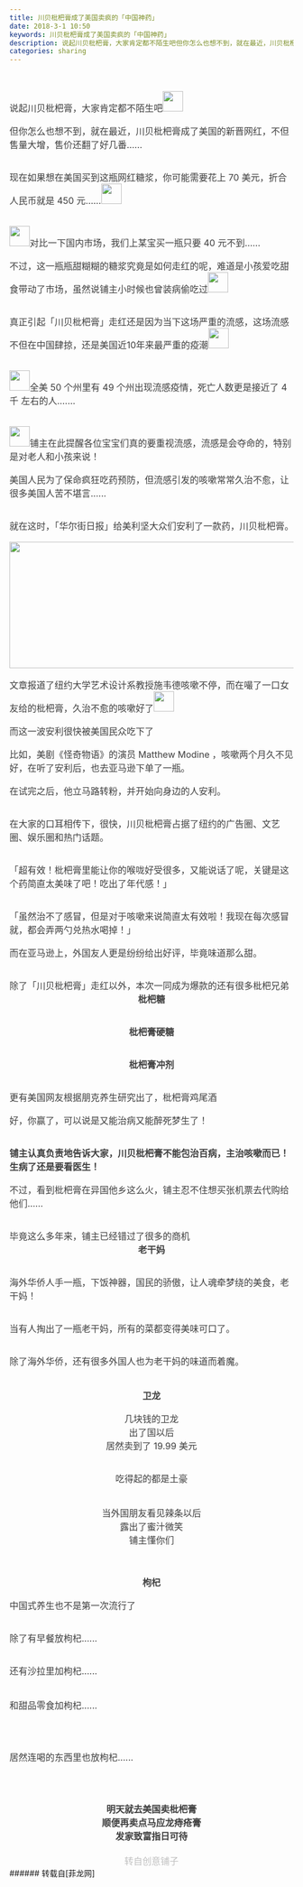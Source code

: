 ```yaml
---
title: 川贝枇杷膏成了美国卖疯的「中国神药」
date: 2018-3-1 10:50
keywords: 川贝枇杷膏成了美国卖疯的「中国神药」
description: 说起川贝枇杷膏，大家肯定都不陌生吧但你怎么也想不到，就在最近，川贝枇杷膏成了美国的新晋网红，不但售量大增，售价还翻了好几番……现在如果想在美国买到这瓶网红糖浆，你可能需要花上 70 美元，折合人民币就是 450 元……对比一下国内市场，我们上某宝买一瓶只要 40 元不到……不过，这一瓶瓶甜糊糊的糖浆究竟是如何走红的呢，难道是小孩爱吃甜食带动了市场，虽然说铺主小时候也曾装病偷吃过真正引起「川贝枇杷膏」走红还是因为当下这场严重的流感，这场流感不但在中国肆掠，还是美国近10年来最严重的疫潮全美 50 个州里有 49 个州出现流感疫情，死亡人数更是接近了 4 千 左右的人.……铺主在此提醒各位宝宝们真的要重视流感，流感是会夺命的，特别是对老人和小孩来说！美国人民为了保命疯狂吃药预防，但流感引发的咳嗽常常久治不愈，让很多美国人苦不堪言......就在这时，「华尔街日报」给美利坚大众们安利了一款药，川贝枇杷膏。文章报道了纽约大学艺术设计系教授施韦德咳嗽不停，而在嘬了一口女友给的枇杷膏，久治不愈的咳嗽好了而这一波安利很快被美国民众吃下了比如，美剧《怪奇物语》的演员 Matthew Modine ，咳嗽两个月久不见好，在听了安利后，也去亚马逊下单了一瓶。在试完之后，他立马路转粉，并开始向身边的人安利。在大家的口耳相传下，很快，川贝枇杷膏占据了纽约的广告圈、文艺圈、娱乐圈和热门话题。「超有效！枇杷膏里能让你的喉咙好受很多，又能说话了呢，关键是这个药简直太美味了吧！吃出了年代感！」「虽然治不了感冒，但是对于咳嗽来说简直太有效啦！我现在每次感冒就，都会弄两勺兑热水喝掉！」而在亚马逊上，外国友人更是纷纷给出好评，毕竟味道那么甜。除了「川贝枇杷膏」走红以外，本次一同成为爆款的还有很多枇杷兄弟枇杷糖枇杷膏硬糖枇杷膏冲剂更有美国网友根据朋克养生研究出了，枇杷膏鸡尾酒好，你赢了，可以说是又能治病又能醉死梦生了！铺主认真负责地告诉大家，川贝枇杷膏不能包治百病，主治咳嗽而已！生病了还是要看医生！不过，看到枇杷膏在异国他乡这么火，铺主忍不住想买张机票去代购给他们……毕竟这么多年来，铺主已经错过了很多的商机老干妈海外华侨人手一瓶，下饭神器，国民的骄傲，让人魂牵梦绕的美食，老干妈！当有人掏出了一瓶老干妈，所有的菜都变得美味可口了。除了海外华侨，还有很多外国人也为老干妈的味道而着魔。卫龙几块钱的卫龙出了国以后居然卖到了 19.99 美元吃得起的都是土豪当外国朋友看见辣条以后露出了蜜汁微笑铺主懂你们枸杞中国式养生也不是第一次流行了除了有早餐放枸杞......还有沙拉里加枸杞......和甜品零食加枸杞......居然连喝的东西里也放枸杞......明天就去美国卖枇杷膏顺便再卖点马应龙痔疮膏发家致富指日可待转自创意铺子
categories: sharing
---
```

<td class="t_f" id="postmessage_1162777">

<br/>
<br/>
<div align="left"><font style="color:rgb(62, 62, 62)"><font face="&amp;quot;"><font style="font-size:16px">说起川贝枇杷膏，大家肯定都不陌生吧<img alt="" border="0" class="zoom" data-cf-modified-dbd2f8dd2878230efd434355-="" file="https://mmbiz.qpic.cn/mmbiz_png/US10Gcd0tQEBNhn1uHVbVL9604SySChCXMzlF6icoRL5wxvqTMxpXIo5DKiar11HjiaSfwB8Id0kPYyJlTfcsH3gQ/640" height="36" id="aimg_B1yFy" onclick="" onmouseover="" src="https://mmbiz.qpic.cn/mmbiz_png/US10Gcd0tQEBNhn1uHVbVL9604SySChCXMzlF6icoRL5wxvqTMxpXIo5DKiar11HjiaSfwB8Id0kPYyJlTfcsH3gQ/640"/></font></font></font></div><br/>
<div align="left"><font style="color:rgb(62, 62, 62)"><font face="&amp;quot;"><font style="font-size:16px">但你怎么也想不到，就在最近，川贝枇杷膏成了美国的新晋网红，不但售量大增，售价还翻了好几番……</font></font></font></div><br/>
<div align="left"><font style="color:rgb(62, 62, 62)"><font face="&amp;quot;"><font style="font-size:16px"><img alt="" border="0" class="zoom" data-cf-modified-dbd2f8dd2878230efd434355-="" file="https://mmbiz.qpic.cn/mmbiz_png/4et60nMpAf1PbZsPYXA0rhHFnvuXJEibCzqxNEPibRY4oXd6ayeUibX07hfe7TGpiaAHTK1CQ06yOVgFYB8fRLLWAw/640" id="aimg_OvNn2" lazyloadthumb="1" onclick="" onmouseover="" src="https://mmbiz.qpic.cn/mmbiz_png/4et60nMpAf1PbZsPYXA0rhHFnvuXJEibCzqxNEPibRY4oXd6ayeUibX07hfe7TGpiaAHTK1CQ06yOVgFYB8fRLLWAw/640"/></font></font></font></div><br/>
<div align="left"><font style="color:rgb(62, 62, 62)"><font face="&amp;quot;"><font style="font-size:16px">现在如果想在美国买到这瓶网红糖浆，你可能需要花上 70 美元，折合人民币就是 450 元……<img alt="" border="0" class="zoom" data-cf-modified-dbd2f8dd2878230efd434355-="" file="https://mmbiz.qpic.cn/mmbiz_png/US10Gcd0tQEBNhn1uHVbVL9604SySChCW2WibcQYLPDjeAvcnxPntGl2fUFcrQUgEZI2jSNwTDcfKEtVL6h9dtQ/640" height="36" id="aimg_TDl9l" onclick="" onmouseover="" src="https://mmbiz.qpic.cn/mmbiz_png/US10Gcd0tQEBNhn1uHVbVL9604SySChCW2WibcQYLPDjeAvcnxPntGl2fUFcrQUgEZI2jSNwTDcfKEtVL6h9dtQ/640"/></font></font></font></div><br/>
<div align="left"><font style="color:rgb(62, 62, 62)"><font face="&amp;quot;"><font style="font-size:16px"><img alt="" border="0" class="zoom" data-cf-modified-dbd2f8dd2878230efd434355-="" file="https://mmbiz.qpic.cn/mmbiz_png/4et60nMpAf1PbZsPYXA0rhHFnvuXJEibCvMFMSqU02hGCdPf1CEQm1kiaYbqPwGV1NxKBrhxg0Q0ZLgWKKXTWibWA/640" id="aimg_vJzuI" lazyloadthumb="1" onclick="" onmouseover="" src="https://mmbiz.qpic.cn/mmbiz_png/4et60nMpAf1PbZsPYXA0rhHFnvuXJEibCvMFMSqU02hGCdPf1CEQm1kiaYbqPwGV1NxKBrhxg0Q0ZLgWKKXTWibWA/640"/></font></font></font></div><br/>
<div align="left"><font style="color:rgb(62, 62, 62)"><font face="&amp;quot;"><font style="font-size:16px"><img alt="" border="0" class="zoom" data-cf-modified-dbd2f8dd2878230efd434355-="" file="https://mmbiz.qpic.cn/mmbiz_png/US10Gcd0tQEBNhn1uHVbVL9604SySChCXtjial6hg1FNa7g2dXo78Xicsuia1y8dF8T7ka49st4QHu9OAjvV8oZBg/640" height="36" id="aimg_p4f5T" onclick="" onmouseover="" src="https://mmbiz.qpic.cn/mmbiz_png/US10Gcd0tQEBNhn1uHVbVL9604SySChCXtjial6hg1FNa7g2dXo78Xicsuia1y8dF8T7ka49st4QHu9OAjvV8oZBg/640"/>对比一下国内市场，我们上某宝买一瓶只要 40 元不到……</font></font></font></div><br/>
<div align="left"><font style="color:rgb(62, 62, 62)"><font face="&amp;quot;"><font style="font-size:16px">不过，这一瓶瓶甜糊糊的糖浆究竟是如何走红的呢，难道是小孩爱吃甜食带动了市场，虽然说铺主小时候也曾装病偷吃过<img alt="" border="0" class="zoom" data-cf-modified-dbd2f8dd2878230efd434355-="" file="https://mmbiz.qpic.cn/mmbiz_png/US10Gcd0tQEBNhn1uHVbVL9604SySChC4YPiaaYCFsHmiafYCXny0ibR4wdq1qD00Jv7BWA4IpW2PITkqdN8cv9Dw/640" height="36" id="aimg_KW52t" onclick="" onmouseover="" src="https://mmbiz.qpic.cn/mmbiz_png/US10Gcd0tQEBNhn1uHVbVL9604SySChC4YPiaaYCFsHmiafYCXny0ibR4wdq1qD00Jv7BWA4IpW2PITkqdN8cv9Dw/640"/></font></font></font></div><br/>
<div align="left"><font style="color:rgb(62, 62, 62)"><font face="&amp;quot;"><font style="font-size:16px"><img alt="" border="0" class="zoom" data-cf-modified-dbd2f8dd2878230efd434355-="" file="https://mmbiz.qpic.cn/mmbiz_png/4et60nMpAf1PbZsPYXA0rhHFnvuXJEibCs1msCAObBfDGVFKv1aNicpWHgqK0Fz2qka9S4DMawSxRs6OfZ9N3eGQ/640" id="aimg_bFhmF" lazyloadthumb="1" onclick="" onmouseover="" src="https://mmbiz.qpic.cn/mmbiz_png/4et60nMpAf1PbZsPYXA0rhHFnvuXJEibCs1msCAObBfDGVFKv1aNicpWHgqK0Fz2qka9S4DMawSxRs6OfZ9N3eGQ/640"/></font></font></font></div><br/>
<div align="left"><font style="color:rgb(62, 62, 62)"><font face="&amp;quot;"><font style="font-size:16px">真正引起「川贝枇杷膏」走红还是因为当下这场严重的流感，这场流感不但在中国肆掠，还是美国近10年来最严重的疫潮<img alt="" border="0" class="zoom" data-cf-modified-dbd2f8dd2878230efd434355-="" file="https://mmbiz.qpic.cn/mmbiz_png/US10Gcd0tQEBNhn1uHVbVL9604SySChCePAZSpqg3yhj8D0zXLmiblE5EJ8Uh4ibNHOmT01zTrH784qK5fUCDZZw/640" height="36" id="aimg_xQ26t" onclick="" onmouseover="" src="https://mmbiz.qpic.cn/mmbiz_png/US10Gcd0tQEBNhn1uHVbVL9604SySChCePAZSpqg3yhj8D0zXLmiblE5EJ8Uh4ibNHOmT01zTrH784qK5fUCDZZw/640"/></font></font></font></div><br/>
<div align="left"><font style="color:rgb(62, 62, 62)"><font face="&amp;quot;"><font style="font-size:16px"><img alt="" border="0" class="zoom" data-cf-modified-dbd2f8dd2878230efd434355-="" file="https://mmbiz.qpic.cn/mmbiz_png/4et60nMpAf1PbZsPYXA0rhHFnvuXJEibCiaiaOQY2Iognz0EsWagahohLW5sYk9aNYU7eCYKw5K0YaZOia9QGfuhibA/640" id="aimg_SL264" lazyloadthumb="1" onclick="" onmouseover="" src="https://mmbiz.qpic.cn/mmbiz_png/4et60nMpAf1PbZsPYXA0rhHFnvuXJEibCiaiaOQY2Iognz0EsWagahohLW5sYk9aNYU7eCYKw5K0YaZOia9QGfuhibA/640"/></font></font></font></div><br/>
<div align="left"><font style="color:rgb(62, 62, 62)"><font face="&amp;quot;"><font style="font-size:16px"><img alt="" border="0" class="zoom" data-cf-modified-dbd2f8dd2878230efd434355-="" file="https://mmbiz.qpic.cn/mmbiz_png/US10Gcd0tQEBNhn1uHVbVL9604SySChCeAAHjAAVtRkHpagR5KGytTkd3nm2icptn9V6ZiaNulIwehCS5xicsKKYw/640" height="36" id="aimg_p8hf3" onclick="" onmouseover="" src="https://mmbiz.qpic.cn/mmbiz_png/US10Gcd0tQEBNhn1uHVbVL9604SySChCeAAHjAAVtRkHpagR5KGytTkd3nm2icptn9V6ZiaNulIwehCS5xicsKKYw/640"/>全美 50 个州里有 49 个州出现流感疫情，死亡人数更是接近了 4 千 左右的人.……</font></font></font></div><br/>
<div align="left"><font style="color:rgb(62, 62, 62)"><font face="&amp;quot;"><font style="font-size:16px"><img alt="" border="0" class="zoom" data-cf-modified-dbd2f8dd2878230efd434355-="" file="https://mmbiz.qpic.cn/mmbiz_gif/4et60nMpAf1PbZsPYXA0rhHFnvuXJEibCTmUScdibUKhxpu6CEkkeiaLAs5iaQecaazs6ptbXPAMr6gJ8FLaq1Os0Q/640" id="aimg_dxtRT" lazyloadthumb="1" onclick="" onmouseover="" src="https://mmbiz.qpic.cn/mmbiz_gif/4et60nMpAf1PbZsPYXA0rhHFnvuXJEibCTmUScdibUKhxpu6CEkkeiaLAs5iaQecaazs6ptbXPAMr6gJ8FLaq1Os0Q/640"/></font></font></font></div><br/>
<div align="left"><font style="color:rgb(62, 62, 62)"><font face="&amp;quot;"><font style="font-size:16px"><img alt="" border="0" class="zoom" data-cf-modified-dbd2f8dd2878230efd434355-="" file="https://mmbiz.qpic.cn/mmbiz_png/US10Gcd0tQEBNhn1uHVbVL9604SySChCByVs27L7n29EeXsg0mxuicqHsv0WKYByOMleBnwdKuF7LvE7sqtIib5A/640" height="36" id="aimg_lKDYN" onclick="" onmouseover="" src="https://mmbiz.qpic.cn/mmbiz_png/US10Gcd0tQEBNhn1uHVbVL9604SySChCByVs27L7n29EeXsg0mxuicqHsv0WKYByOMleBnwdKuF7LvE7sqtIib5A/640"/>铺主在此提醒各位宝宝们真的要重视流感，流感是会夺命的，特别是对老人和小孩来说！</font></font></font></div><br/>
<div align="left"><font style="color:rgb(62, 62, 62)"><font face="&amp;quot;"><font style="font-size:16px">美国人民为了保命疯狂吃药预防，但流感引发的咳嗽常常久治不愈，让很多美国人苦不堪言......</font></font></font></div><br/>
<div align="left"><font style="color:rgb(62, 62, 62)"><font face="&amp;quot;"><font style="font-size:16px"><img alt="" border="0" class="zoom" data-cf-modified-dbd2f8dd2878230efd434355-="" file="https://mmbiz.qpic.cn/mmbiz_gif/4et60nMpAf1PbZsPYXA0rhHFnvuXJEibCuU9XficlKfQB9jJdicumSfHbWGPMG0Vzj4kXJKiaj4awjMJPXs9Fibaz0Q/640" id="aimg_Zxk5C" lazyloadthumb="1" onclick="" onmouseover="" src="https://mmbiz.qpic.cn/mmbiz_gif/4et60nMpAf1PbZsPYXA0rhHFnvuXJEibCuU9XficlKfQB9jJdicumSfHbWGPMG0Vzj4kXJKiaj4awjMJPXs9Fibaz0Q/640"/></font></font></font></div><br/>
<div align="left"><font style="color:rgb(62, 62, 62)"><font face="&amp;quot;"><font style="font-size:16px">就在这时，「华尔街日报」给美利坚大众们安利了一款药，川贝枇杷膏。</font></font></font></div><br/>
<div align="left"><font style="color:rgb(62, 62, 62)"><font face="&amp;quot;"><font style="font-size:16px"><img alt="" border="0" class="zoom" data-cf-modified-dbd2f8dd2878230efd434355-="" file="https://mmbiz.qpic.cn/mmbiz_png/4et60nMpAf1PbZsPYXA0rhHFnvuXJEibCtggE2fTxvfagHY5yWCteq6L4MNjKFjpTZTB6q1SYZDhicyf41fVv6Zg/640" height="224" id="aimg_c3juZ" onclick="" onmouseover="" src="https://mmbiz.qpic.cn/mmbiz_png/4et60nMpAf1PbZsPYXA0rhHFnvuXJEibCtggE2fTxvfagHY5yWCteq6L4MNjKFjpTZTB6q1SYZDhicyf41fVv6Zg/640" style="cursor:pointer" width="720"/></font></font></font></div><br/>
<div align="left"><font style="color:rgb(62, 62, 62)"><font face="&amp;quot;"><font style="font-size:16px">文章报道了纽约大学艺术设计系教授施韦德咳嗽不停，而在嘬了一口女友给的枇杷膏，久治不愈的咳嗽好了<img alt="" border="0" class="zoom" data-cf-modified-dbd2f8dd2878230efd434355-="" file="https://mmbiz.qpic.cn/mmbiz_png/US10Gcd0tQEBNhn1uHVbVL9604SySChC3YxYRyHGTaoiccJ84SXKFb3K5W1GnPAG3nOOERNiaW0RngjE0R1XoNfw/640" height="36" id="aimg_x5SqF" onclick="" onmouseover="" src="https://mmbiz.qpic.cn/mmbiz_png/US10Gcd0tQEBNhn1uHVbVL9604SySChC3YxYRyHGTaoiccJ84SXKFb3K5W1GnPAG3nOOERNiaW0RngjE0R1XoNfw/640"/></font></font></font></div><br/>
<div align="left"><font style="color:rgb(62, 62, 62)"><font face="&amp;quot;"><font style="font-size:16px">而这一波安利很快被美国民众吃下了</font></font></font></div><div align="left"><div align="left"><font style="color:rgb(62, 62, 62)"><font face="&amp;quot;"><font style="font-size:16px"><img alt="" border="0" class="zoom" data-cf-modified-dbd2f8dd2878230efd434355-="" file="https://mmbiz.qpic.cn/mmbiz_png/4et60nMpAf1PbZsPYXA0rhHFnvuXJEibCJlQxKKdHpgsuHXDr6nGkSneaPP5h7af2jbN50lA80C1f8ED4sEXU3w/640" id="aimg_mwhQw" lazyloadthumb="1" onclick="" onmouseover="" src="https://mmbiz.qpic.cn/mmbiz_png/4et60nMpAf1PbZsPYXA0rhHFnvuXJEibCJlQxKKdHpgsuHXDr6nGkSneaPP5h7af2jbN50lA80C1f8ED4sEXU3w/640"/></font></font></font></div><br/>
<div align="left"><font style="color:rgb(62, 62, 62)"><font face="&amp;quot;"><font style="font-size:16px">比如，美剧《怪奇物语》的演员 Matthew Modine ，咳嗽两个月久不见好，在听了安利后，也去亚马逊下单了一瓶。</font></font></font></div><br/>
<div align="left"><font style="color:rgb(62, 62, 62)"><font face="&amp;quot;"><font style="font-size:16px">在试完之后，他立马路转粉，并开始向身边的人安利。</font></font></font></div><br/>
<div align="left"><font style="color:rgb(62, 62, 62)"><font face="&amp;quot;"><font style="font-size:16px"><img alt="" border="0" class="zoom" data-cf-modified-dbd2f8dd2878230efd434355-="" file="https://mmbiz.qpic.cn/mmbiz_png/4et60nMpAf1PbZsPYXA0rhHFnvuXJEibCDqQNuMZBiaJy6nTTVQd8Vgjda8S3gGL0Ax6G2WNFkXr2wLtVFFmWRfQ/640" id="aimg_Yo7ZI" lazyloadthumb="1" onclick="" onmouseover="" src="https://mmbiz.qpic.cn/mmbiz_png/4et60nMpAf1PbZsPYXA0rhHFnvuXJEibCDqQNuMZBiaJy6nTTVQd8Vgjda8S3gGL0Ax6G2WNFkXr2wLtVFFmWRfQ/640"/></font></font></font></div><br/>
<div align="left"><font style="color:rgb(62, 62, 62)"><font face="&amp;quot;"><font style="font-size:16px">在大家的口耳相传下，很快，川贝枇杷膏占据了纽约的广告圈、文艺圈、娱乐圈和热门话题。</font></font></font></div><br/>
<div align="left"><font style="color:rgb(62, 62, 62)"><font face="&amp;quot;"><font style="font-size:16px"><img alt="" border="0" class="zoom" data-cf-modified-dbd2f8dd2878230efd434355-="" file="https://mmbiz.qpic.cn/mmbiz_png/bPJzOqwPBpYMJSVzLic3LxsnkYsd68UlIGwFss4bwFOmIM70KlvEtmib8UicOMP9aXeIU3Ap1uzw2BwvKaKm72Vqg/640" id="aimg_mgtkl" lazyloadthumb="1" onclick="" onmouseover="" src="https://mmbiz.qpic.cn/mmbiz_png/bPJzOqwPBpYMJSVzLic3LxsnkYsd68UlIGwFss4bwFOmIM70KlvEtmib8UicOMP9aXeIU3Ap1uzw2BwvKaKm72Vqg/640"/></font></font></font></div><br/>
<div align="left"><font style="color:rgb(62, 62, 62)"><font face="&amp;quot;"><font style="font-size:16px">「超有效！枇杷膏里能让你的喉咙好受很多，又能说话了呢，关键是这个药简直太美味了吧！吃出了年代感！」</font></font></font></div><br/>
<div align="left"><font style="color:rgb(62, 62, 62)"><font face="&amp;quot;"><font style="font-size:16px"><img alt="" border="0" class="zoom" data-cf-modified-dbd2f8dd2878230efd434355-="" file="https://mmbiz.qpic.cn/mmbiz_png/bPJzOqwPBpYMJSVzLic3LxsnkYsd68UlIWc0UgIUv630ljicawd6ElJRoic6Z4SA2d9JbkDIh3aLAxQwMdrmavJMg/640" id="aimg_pT66M" lazyloadthumb="1" onclick="" onmouseover="" src="https://mmbiz.qpic.cn/mmbiz_png/bPJzOqwPBpYMJSVzLic3LxsnkYsd68UlIWc0UgIUv630ljicawd6ElJRoic6Z4SA2d9JbkDIh3aLAxQwMdrmavJMg/640"/></font></font></font></div><br/>
<div align="left"><font style="color:rgb(62, 62, 62)"><font face="&amp;quot;"><font style="font-size:16px">「虽然治不了感冒，但是对于咳嗽来说简直太有效啦！我现在每次感冒就，都会弄两勺兑热水喝掉！」</font></font></font></div><br/>
<div align="left"><font style="color:rgb(62, 62, 62)"><font face="&amp;quot;"><font style="font-size:16px">而在亚马逊上，外国友人更是纷纷给出好评，毕竟味道那么甜。</font></font></font></div><br/>
<div align="center"><font style="color:rgb(62, 62, 62)"><font face="&amp;quot;"><font style="font-size:16px"><img alt="" border="0" class="zoom" data-cf-modified-dbd2f8dd2878230efd434355-="" file="https://mmbiz.qpic.cn/mmbiz_png/4et60nMpAf1PbZsPYXA0rhHFnvuXJEibC0lSe0l3mic6yu1ybyogBwtI3RLiczLLmHtTy9icjd1QoBeWJd5ibKg4IQw/640" id="aimg_JX868" lazyloadthumb="1" onclick="" onmouseover="" src="https://mmbiz.qpic.cn/mmbiz_png/4et60nMpAf1PbZsPYXA0rhHFnvuXJEibC0lSe0l3mic6yu1ybyogBwtI3RLiczLLmHtTy9icjd1QoBeWJd5ibKg4IQw/640"/></font></font></font></div><br/>
<div align="left"><font style="color:rgb(62, 62, 62)"><font face="&amp;quot;"><font style="font-size:16px">除了「川贝枇杷膏」走红以外，本次一同成为爆款的还有很多枇杷兄弟</font></font></font></div><div align="left"><div align="center"><font style="color:rgb(62, 62, 62)"><font face="&amp;quot;"><font style="font-size:16px"><strong>枇杷糖</strong></font></font></font></div><br/>
<div align="left"><font style="color:rgb(62, 62, 62)"><font face="&amp;quot;"><font style="font-size:16px"><img alt="" border="0" class="zoom" data-cf-modified-dbd2f8dd2878230efd434355-="" file="https://mmbiz.qpic.cn/mmbiz_jpg/4et60nMpAf1PbZsPYXA0rhHFnvuXJEibCiacvBiaa9I139ic9Puq9dsKBh2yFAnbT2PfWbibRpyybmicl4GhVtBIDmKw/0?wx_fmt=jpeg" id="aimg_F2DNs" lazyloadthumb="1" onclick="" onmouseover="" src="https://mmbiz.qpic.cn/mmbiz_jpg/4et60nMpAf1PbZsPYXA0rhHFnvuXJEibCiacvBiaa9I139ic9Puq9dsKBh2yFAnbT2PfWbibRpyybmicl4GhVtBIDmKw/0?wx_fmt=jpeg"/></font></font></font></div><br/>
<div align="center"><font style="color:rgb(62, 62, 62)"><font face="&amp;quot;"><font style="font-size:16px"><strong>枇杷膏硬糖</strong></font></font></font></div><br/>
<div align="left"><font style="color:rgb(62, 62, 62)"><font face="&amp;quot;"><font style="font-size:16px"><img alt="" border="0" class="zoom" data-cf-modified-dbd2f8dd2878230efd434355-="" file="https://mmbiz.qpic.cn/mmbiz_png/4et60nMpAf1PbZsPYXA0rhHFnvuXJEibCRBKWPtajmcYUa8icna8UWOvnNUMMTqrCoshgQcmFkN8j0icOLqcY4DeA/640" id="aimg_er9DN" lazyloadthumb="1" onclick="" onmouseover="" src="https://mmbiz.qpic.cn/mmbiz_png/4et60nMpAf1PbZsPYXA0rhHFnvuXJEibCRBKWPtajmcYUa8icna8UWOvnNUMMTqrCoshgQcmFkN8j0icOLqcY4DeA/640"/></font></font></font></div><br/>
<div align="center"><font style="color:rgb(62, 62, 62)"><font face="&amp;quot;"><font style="font-size:16px"><strong>枇杷膏冲剂</strong></font></font></font></div><br/>
<div align="left"><font style="color:rgb(62, 62, 62)"><font face="&amp;quot;"><font style="font-size:16px"><img alt="" border="0" class="zoom" data-cf-modified-dbd2f8dd2878230efd434355-="" file="https://mmbiz.qpic.cn/mmbiz_png/4et60nMpAf1PbZsPYXA0rhHFnvuXJEibCIibUUoX7VcDd8myzdMcjAzmQ1Ucvyn0ZgCKOwOAqRZjoGXKMkJiazUmQ/640" id="aimg_EJbpI" lazyloadthumb="1" onclick="" onmouseover="" src="https://mmbiz.qpic.cn/mmbiz_png/4et60nMpAf1PbZsPYXA0rhHFnvuXJEibCIibUUoX7VcDd8myzdMcjAzmQ1Ucvyn0ZgCKOwOAqRZjoGXKMkJiazUmQ/640"/></font></font></font></div><br/>
<div align="left"><font style="color:rgb(62, 62, 62)"><font face="&amp;quot;"><font style="font-size:16px">更有美国网友根据朋克养生研究出了，枇杷膏鸡尾酒</font></font></font></div><div align="left"><div align="left"><font style="color:rgb(62, 62, 62)"><font face="&amp;quot;"><font style="font-size:16px"><img alt="" border="0" class="zoom" data-cf-modified-dbd2f8dd2878230efd434355-="" file="https://mmbiz.qpic.cn/mmbiz_jpg/U2pX1sAImwBkjiaToYl3XzG5lkmA3gEyZNCCMvOprF8IKzt7PBGiaFXocGZiarULOtYwSFosApk1BdMlabh8vdUow/640?" id="aimg_qaRRB" lazyloadthumb="1" onclick="" onmouseover="" src="https://mmbiz.qpic.cn/mmbiz_jpg/U2pX1sAImwBkjiaToYl3XzG5lkmA3gEyZNCCMvOprF8IKzt7PBGiaFXocGZiarULOtYwSFosApk1BdMlabh8vdUow/640?"/></font></font></font></div><br/>
<div align="left"><font style="color:rgb(62, 62, 62)"><font face="&amp;quot;"><font style="font-size:16px">好，你赢了，可以说是又能治病又能醉死梦生了！</font></font></font></div><br/>
<div align="left"><font style="color:rgb(62, 62, 62)"><font face="&amp;quot;"><font style="font-size:16px"><img alt="" border="0" class="zoom" data-cf-modified-dbd2f8dd2878230efd434355-="" file="https://mmbiz.qpic.cn/mmbiz_jpg/U2pX1sAImwBkjiaToYl3XzG5lkmA3gEyZcoiamyRROWsWcehgDKia2qkmaRRnB0dzlFEnH7hKYR22icvHksBPTA17Q/640?" id="aimg_G5ASa" lazyloadthumb="1" onclick="" onmouseover="" src="https://mmbiz.qpic.cn/mmbiz_jpg/U2pX1sAImwBkjiaToYl3XzG5lkmA3gEyZcoiamyRROWsWcehgDKia2qkmaRRnB0dzlFEnH7hKYR22icvHksBPTA17Q/640?"/></font></font></font></div><br/>
<div align="left"><font style="color:rgb(62, 62, 62)"><font face="&amp;quot;"><font style="font-size:16px"><strong>铺主认真负责地告诉大家，川贝枇杷膏不能包治百病，主治咳嗽而已！生病了还是要看医生！</strong></font></font></font></div><br/>
<div align="left"><font style="color:rgb(62, 62, 62)"><font face="&amp;quot;"><font style="font-size:16px">不过，看到枇杷膏在异国他乡这么火，铺主忍不住想买张机票去代购给他们……</font></font></font></div><br/>
<div align="center"><font style="color:rgb(62, 62, 62)"><font face="&amp;quot;"><font style="font-size:16px"><img alt="" border="0" class="zoom" data-cf-modified-dbd2f8dd2878230efd434355-="" file="https://mmbiz.qpic.cn/mmbiz_png/4et60nMpAf1PbZsPYXA0rhHFnvuXJEibCVLxfWEE3MIFXPm75YeVvthwibabTz8ag0K7WiazKkOoicplphIIZ4qiaGw/640" id="aimg_ZPoAg" lazyloadthumb="1" onclick="" onmouseover="" src="https://mmbiz.qpic.cn/mmbiz_png/4et60nMpAf1PbZsPYXA0rhHFnvuXJEibCVLxfWEE3MIFXPm75YeVvthwibabTz8ag0K7WiazKkOoicplphIIZ4qiaGw/640"/></font></font></font></div><br/>
<div align="left"><font style="color:rgb(62, 62, 62)"><font face="&amp;quot;"><font style="font-size:16px">毕竟这么多年来，铺主已经错过了很多的商机</font></font></font></div><div align="left"><div align="center"><font style="color:rgb(62, 62, 62)"><font face="&amp;quot"><font style="font-size:16px"><strong>老干妈</strong></font></font></font></div><br/>
<div align="left"><font style="color:rgb(62, 62, 62)"><font face="&amp;quot"><font style="font-size:16px"><img alt="" border="0" class="zoom" data-cf-modified-dbd2f8dd2878230efd434355-="" file="https://mmbiz.qpic.cn/mmbiz_jpg/4et60nMpAf1PbZsPYXA0rhHFnvuXJEibCpo5vUAUoRibQjkibBqaLkL4vWyKfXfxT8Lh2nSkdEicHXX2TYzf7oJibjQ/640" id="aimg_VwZ9j" lazyloadthumb="1" onclick="" onmouseover="" src="https://mmbiz.qpic.cn/mmbiz_jpg/4et60nMpAf1PbZsPYXA0rhHFnvuXJEibCpo5vUAUoRibQjkibBqaLkL4vWyKfXfxT8Lh2nSkdEicHXX2TYzf7oJibjQ/640"/></font></font></font></div><br/>
<div align="left"><font style="color:rgb(62, 62, 62)"><font face="&amp;quot"><font style="font-size:16px">海外华侨人手一瓶，下饭神器，国民的骄傲，让人魂牵梦绕的美食，老干妈！</font></font></font></div><br/>
<div align="left"><font style="color:rgb(62, 62, 62)"><font face="&amp;quot"><font style="font-size:16px"><img alt="" border="0" class="zoom" data-cf-modified-dbd2f8dd2878230efd434355-="" file="https://mmbiz.qpic.cn/mmbiz_jpg/bPJzOqwPBpYMJSVzLic3LxsnkYsd68UlINjNvSgiaYsjtNFvl4JsFPI9xeNY393oJkZocbNA8NibDg2LR9NGahDIg/640" id="aimg_sDO9I" lazyloadthumb="1" onclick="" onmouseover="" src="https://mmbiz.qpic.cn/mmbiz_jpg/bPJzOqwPBpYMJSVzLic3LxsnkYsd68UlINjNvSgiaYsjtNFvl4JsFPI9xeNY393oJkZocbNA8NibDg2LR9NGahDIg/640"/></font></font></font></div><br/>
<div align="left"><font style="color:rgb(62, 62, 62)"><font face="&amp;quot"><font style="font-size:16px">当有人掏出了一瓶老干妈，所有的菜都变得美味可口了。</font></font></font></div><br/>
<div align="left"><font style="color:rgb(62, 62, 62)"><font face="&amp;quot"><font style="font-size:16px"><img alt="" border="0" class="zoom" data-cf-modified-dbd2f8dd2878230efd434355-="" file="https://mmbiz.qpic.cn/mmbiz/wlCrBZoK8HHiaclFeFax7R2mtv9x1XFLzpWrE9qwWmZGIwoLicdBibCSNmUDYb0zSOac2nic7Sc6UwaqkQYDsZF6iaA/640" id="aimg_ev3cC" lazyloadthumb="1" onclick="" onmouseover="" src="https://mmbiz.qpic.cn/mmbiz/wlCrBZoK8HHiaclFeFax7R2mtv9x1XFLzpWrE9qwWmZGIwoLicdBibCSNmUDYb0zSOac2nic7Sc6UwaqkQYDsZF6iaA/640"/></font></font></font></div><br/>
<div align="left"><font style="color:rgb(62, 62, 62)"><font face="&amp;quot"><font style="font-size:16px">除了海外华侨，还有很多外国人也为老干妈的味道而着魔。</font></font></font></div><div align="left"><font style="color:rgb(62, 62, 62)"><font face="&amp;quot"><font style="font-size:16px"><br/>
</font></font></font></div><div align="left"><font style="color:rgb(62, 62, 62)"><font face="&amp;quot"><font style="font-size:16px"><img alt="" border="0" class="zoom" data-cf-modified-dbd2f8dd2878230efd434355-="" file="https://mmbiz.qpic.cn/mmbiz_png/4et60nMpAf1PbZsPYXA0rhHFnvuXJEibCsyTn8XLMgTQEtBpKoHJyBLQYRAjK5DZzviaes59ibcEcweJumcHHqKlg/640" id="aimg_KVoN4" lazyloadthumb="1" onclick="" onmouseover="" src="https://mmbiz.qpic.cn/mmbiz_png/4et60nMpAf1PbZsPYXA0rhHFnvuXJEibCsyTn8XLMgTQEtBpKoHJyBLQYRAjK5DZzviaes59ibcEcweJumcHHqKlg/640"/></font></font></font></div><br/>
<div align="center"><font style="color:rgb(62, 62, 62)"><font face="&amp;quot"><font style="font-size:16px"><strong>卫龙</strong></font></font></font></div><br/>
<div align="center"><font style="color:rgb(62, 62, 62)"><font face="&amp;quot"><font style="font-size:16px">几块钱的卫龙</font></font></font></div><div align="center"><font style="color:rgb(62, 62, 62)"><font face="&amp;quot"><font style="font-size:16px">出了国以后</font></font></font></div><div align="center"><font style="color:rgb(62, 62, 62)"><font face="&amp;quot"><font style="font-size:16px">居然卖到了 19.99 美元</font></font></font></div><br/>
<div align="left"><font style="color:rgb(62, 62, 62)"><font face="&amp;quot"><font style="font-size:16px"><img alt="" border="0" class="zoom" data-cf-modified-dbd2f8dd2878230efd434355-="" file="https://mmbiz.qpic.cn/mmbiz_png/ia6iczLhicYQSZr5ONs7ibMQInhc8ncbcfk7X3gh38EYtqrHnSxqNrsrcPQQF95muG1icGHTJxuo8It6iaDDstwcAP5Q/640" id="aimg_cfkmf" lazyloadthumb="1" onclick="" onmouseover="" src="https://mmbiz.qpic.cn/mmbiz_png/ia6iczLhicYQSZr5ONs7ibMQInhc8ncbcfk7X3gh38EYtqrHnSxqNrsrcPQQF95muG1icGHTJxuo8It6iaDDstwcAP5Q/640"/></font></font></font></div><br/>
<div align="center"><font style="color:rgb(62, 62, 62)"><font face="&amp;quot"><font style="font-size:16px">吃得起的都是土豪</font></font></font></div><div align="center"><font style="color:rgb(62, 62, 62)"><font face="&amp;quot"><font style="font-size:16px"><br/>
</font></font></font></div><div align="center"><font style="color:rgb(62, 62, 62)"><font face="&amp;quot"><font style="font-size:16px"><img alt="" border="0" class="zoom" data-cf-modified-dbd2f8dd2878230efd434355-="" file="https://mmbiz.qpic.cn/mmbiz_jpg/ia6iczLhicYQSZr5ONs7ibMQInhc8ncbcfk7fLCQSdLdO39SWZuIgfx8A6mNvYfBCdfUy1rKzyhWsxuMTNLCfDrYew/640" id="aimg_T115A" lazyloadthumb="1" onclick="" onmouseover="" src="https://mmbiz.qpic.cn/mmbiz_jpg/ia6iczLhicYQSZr5ONs7ibMQInhc8ncbcfk7fLCQSdLdO39SWZuIgfx8A6mNvYfBCdfUy1rKzyhWsxuMTNLCfDrYew/640"/></font></font></font></div><br/>
<div align="center"><font style="color:rgb(62, 62, 62)"><font face="&amp;quot"><font style="font-size:16px">当外国朋友看见辣条以后</font></font></font></div><div align="center"><font style="color:rgb(62, 62, 62)"><font face="&amp;quot"><font style="font-size:16px">露出了蜜汁微笑</font></font></font></div><div align="center"><font style="color:rgb(62, 62, 62)"><font face="&amp;quot"><font style="font-size:16px">铺主懂你们</font></font></font></div><br/>
<div align="left"><font style="color:rgb(62, 62, 62)"><font face="&amp;quot"><font style="font-size:16px"><img alt="" border="0" class="zoom" data-cf-modified-dbd2f8dd2878230efd434355-="" file="http://mmbiz.qpic.cn/mmbiz/qqvjmY7LmicH3mlicNQOogVCScX1dkAawoCW4blZNlXyfCKqEPXKm560tuqcEibHnS3U7p5Ws5V389pdtllt5Yx3g/640?" id="aimg_FronI" lazyloadthumb="1" onclick="" onmouseover="" src="http://mmbiz.qpic.cn/mmbiz/qqvjmY7LmicH3mlicNQOogVCScX1dkAawoCW4blZNlXyfCKqEPXKm560tuqcEibHnS3U7p5Ws5V389pdtllt5Yx3g/640?"/></font></font></font></div><br/>
<div align="left"><font style="color:rgb(62, 62, 62)"><font face="&amp;quot"><font style="font-size:16px"><img alt="" border="0" class="zoom" data-cf-modified-dbd2f8dd2878230efd434355-="" file="http://mmbiz.qpic.cn/mmbiz/qqvjmY7LmicH3mlicNQOogVCScX1dkAawopwWodibNq1yO2drdcoFnYmicnHYZRLhVvFvYEE6oicW93IuiaGGsaY7r4A/640?" id="aimg_xmoKo" lazyloadthumb="1" onclick="" onmouseover="" src="http://mmbiz.qpic.cn/mmbiz/qqvjmY7LmicH3mlicNQOogVCScX1dkAawopwWodibNq1yO2drdcoFnYmicnHYZRLhVvFvYEE6oicW93IuiaGGsaY7r4A/640?"/></font></font></font></div><br/>
<div align="center"><font style="color:rgb(62, 62, 62)"><font face="&amp;quot"><font style="font-size:16px"><strong>枸杞</strong></font></font></font></div><br/>
<div align="left"><font style="color:rgb(62, 62, 62)"><font face="&amp;quot"><font style="font-size:16px">中国式养生也不是第一次流行了</font></font></font></div><br/>
<div align="left"><font style="color:rgb(62, 62, 62)"><font face="&amp;quot"><font style="font-size:16px"><img alt="" border="0" class="zoom" data-cf-modified-dbd2f8dd2878230efd434355-="" file="https://mmbiz.qpic.cn/mmbiz_jpg/bPJzOqwPBpYMJSVzLic3LxsnkYsd68UlIz7ibFY07iaiaAyuLYjbsZ5CZf7faibiaaI02SDLCBFM9NG57yibOXB66j9Iw/640" id="aimg_BllLL" lazyloadthumb="1" onclick="" onmouseover="" src="https://mmbiz.qpic.cn/mmbiz_jpg/bPJzOqwPBpYMJSVzLic3LxsnkYsd68UlIz7ibFY07iaiaAyuLYjbsZ5CZf7faibiaaI02SDLCBFM9NG57yibOXB66j9Iw/640"/></font></font></font></div><br/>
<div align="left"><font style="color:rgb(62, 62, 62)"><font face="&amp;quot"><font style="font-size:16px">除了有早餐放枸杞......</font></font></font></div><br/>
<div align="left"><font style="color:rgb(62, 62, 62)"><font face="&amp;quot"><font style="font-size:16px"><img alt="" border="0" class="zoom" data-cf-modified-dbd2f8dd2878230efd434355-="" file="http://mmbiz.qpic.cn/mmbiz_png/8vd2Hk2TS2MLrFCDlhsek9zNz3JD1j9BRIpCEj0IlkfM3p76Bb5I7L1u3OeGHW36FfAcAY2Xs748qyKHDuS4Lw/640?" id="aimg_HEUIZ" lazyloadthumb="1" onclick="" onmouseover="" src="http://mmbiz.qpic.cn/mmbiz_png/8vd2Hk2TS2MLrFCDlhsek9zNz3JD1j9BRIpCEj0IlkfM3p76Bb5I7L1u3OeGHW36FfAcAY2Xs748qyKHDuS4Lw/640?"/><br/>
</font></font></font></div><br/>
<div align="left"><font style="color:rgb(62, 62, 62)"><font face="&amp;quot"><font style="font-size:16px">还有沙拉里加枸杞......<br/>
</font></font></font></div><br/>
<div align="left"><font style="color:rgb(62, 62, 62)"><font face="&amp;quot"><font style="font-size:16px"><img alt="" border="0" class="zoom" data-cf-modified-dbd2f8dd2878230efd434355-="" file="http://mmbiz.qpic.cn/mmbiz_png/8vd2Hk2TS2MLrFCDlhsek9zNz3JD1j9BpZIVjvhLVvquaAJX7P4vNSIm4gQcZXyr6icwGYOWMlZV8nYW2YLk6eA/640?" id="aimg_P0v8H" lazyloadthumb="1" onclick="" onmouseover="" src="http://mmbiz.qpic.cn/mmbiz_png/8vd2Hk2TS2MLrFCDlhsek9zNz3JD1j9BpZIVjvhLVvquaAJX7P4vNSIm4gQcZXyr6icwGYOWMlZV8nYW2YLk6eA/640?"/><br/>
<br/>
</font></font></font></div><div align="left"><font style="color:rgb(62, 62, 62)"><font face="&amp;quot"><font style="font-size:16px">和甜品零食加枸杞......</font></font></font></div><br/>
<div align="left"><font style="color:rgb(62, 62, 62)"><font face="&amp;quot"><font style="font-size:16px"><img alt="" border="0" class="zoom" data-cf-modified-dbd2f8dd2878230efd434355-="" file="http://mmbiz.qpic.cn/mmbiz_png/8vd2Hk2TS2MLrFCDlhsek9zNz3JD1j9BgqFvicdnHVNQb6LOibNhxUZqcAKVVwHcNdKG4IJpU6GZhjicEmhD5duiaA/640?" id="aimg_y8mb4" lazyloadthumb="1" onclick="" onmouseover="" src="http://mmbiz.qpic.cn/mmbiz_png/8vd2Hk2TS2MLrFCDlhsek9zNz3JD1j9BgqFvicdnHVNQb6LOibNhxUZqcAKVVwHcNdKG4IJpU6GZhjicEmhD5duiaA/640?"/></font></font></font></div><br/>
<div align="left"><font style="color:rgb(62, 62, 62)"><font face="&amp;quot"><font style="font-size:16px"><img alt="" border="0" class="zoom" data-cf-modified-dbd2f8dd2878230efd434355-="" file="http://mmbiz.qpic.cn/mmbiz_png/8vd2Hk2TS2MLrFCDlhsek9zNz3JD1j9BfRILXSGswp9x5VeQrb7q31SIPNBELkwicdhxK17fZT3A8G86lcC87cQ/640?" id="aimg_xBVnq" lazyloadthumb="1" onclick="" onmouseover="" src="http://mmbiz.qpic.cn/mmbiz_png/8vd2Hk2TS2MLrFCDlhsek9zNz3JD1j9BfRILXSGswp9x5VeQrb7q31SIPNBELkwicdhxK17fZT3A8G86lcC87cQ/640?"/></font></font></font></div><br/>
<div align="left"><font style="color:rgb(62, 62, 62)"><font face="&amp;quot"><font style="font-size:16px"><img alt="" border="0" class="zoom" data-cf-modified-dbd2f8dd2878230efd434355-="" file="http://mmbiz.qpic.cn/mmbiz_png/8vd2Hk2TS2MLrFCDlhsek9zNz3JD1j9BSkwH93TSjQznlOLXfEUbJ4bhwCsJuLMRjRnDkVGiagicF8nQYS2TLEBQ/640?" id="aimg_GI2EG" lazyloadthumb="1" onclick="" onmouseover="" src="http://mmbiz.qpic.cn/mmbiz_png/8vd2Hk2TS2MLrFCDlhsek9zNz3JD1j9BSkwH93TSjQznlOLXfEUbJ4bhwCsJuLMRjRnDkVGiagicF8nQYS2TLEBQ/640?"/><br/>
</font></font></font></div><br/>
<div align="left"><font style="color:rgb(62, 62, 62)"><font face="&amp;quot"><font style="font-size:16px">居然连喝的东西里也放枸杞......<br/>
</font></font></font></div><br/>
<div align="left"><font style="color:rgb(62, 62, 62)"><font face="&amp;quot"><font style="font-size:16px"><img alt="" border="0" class="zoom" data-cf-modified-dbd2f8dd2878230efd434355-="" file="http://mmbiz.qpic.cn/mmbiz_png/8vd2Hk2TS2MLrFCDlhsek9zNz3JD1j9BhnZq5QAvDqAQviatudNmScMSiaOpRPEXQg49X7a32GqbbDBU1fHuHFMQ/640?" id="aimg_Se8JJ" lazyloadthumb="1" onclick="" onmouseover="" src="http://mmbiz.qpic.cn/mmbiz_png/8vd2Hk2TS2MLrFCDlhsek9zNz3JD1j9BhnZq5QAvDqAQviatudNmScMSiaOpRPEXQg49X7a32GqbbDBU1fHuHFMQ/640?"/></font></font></font></div><br/>
<div align="left"><font style="color:rgb(62, 62, 62)"><font face="&amp;quot"><font style="font-size:16px"><img alt="" border="0" class="zoom" data-cf-modified-dbd2f8dd2878230efd434355-="" file="http://mmbiz.qpic.cn/mmbiz_png/8vd2Hk2TS2MLrFCDlhsek9zNz3JD1j9BbLpRz1ClYUQmryXMwAVCYloW5uNvAAh21TWAejb2T1tC9sH0SPQtDA/640?" id="aimg_fYrP7" lazyloadthumb="1" onclick="" onmouseover="" src="http://mmbiz.qpic.cn/mmbiz_png/8vd2Hk2TS2MLrFCDlhsek9zNz3JD1j9BbLpRz1ClYUQmryXMwAVCYloW5uNvAAh21TWAejb2T1tC9sH0SPQtDA/640?"/></font></font></font></div><br/>
<div align="left"><font style="color:rgb(62, 62, 62)"><font face="&amp;quot"><font style="font-size:16px"><img alt="" border="0" class="zoom" data-cf-modified-dbd2f8dd2878230efd434355-="" file="http://mmbiz.qpic.cn/mmbiz_png/8vd2Hk2TS2MLrFCDlhsek9zNz3JD1j9BArMYueaN2iawicicW2aa1PupahKJFibUibhegUiaeVTBtqlm1wryjNGYdv1g/640?" id="aimg_fnD0J" lazyloadthumb="1" onclick="" onmouseover="" src="http://mmbiz.qpic.cn/mmbiz_png/8vd2Hk2TS2MLrFCDlhsek9zNz3JD1j9BArMYueaN2iawicicW2aa1PupahKJFibUibhegUiaeVTBtqlm1wryjNGYdv1g/640?"/></font></font></font></div><br/>
<div align="center"><font style="color:rgb(62, 62, 62)"><font face="&amp;quot"><font style="font-size:16px"><strong>明天就去美国卖枇杷膏</strong><br/>
</font></font></font></div><div align="center"><font style="color:rgb(62, 62, 62)"><font face="&amp;quot"><font style="font-size:16px"><strong>顺便再卖点马应龙痔疮膏</strong></font></font></font></div><div align="center"><font style="color:rgb(62, 62, 62)"><font face="&amp;quot"><font style="font-size:16px"><strong>发家致富指日可待</strong></font></font></font></div><div align="center"><font style="color:rgb(62, 62, 62)"><font face="&amp;quot"><font style="font-size:16px"><strong><br/>
</strong></font></font></font></div><div align="center"><font face="&amp;quot"><font size="3"><font color="#c0c0c0">转自创意铺子</font></font></font></div></div></div></div></div></td>
###### 转载自[菲龙网]